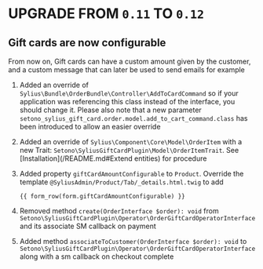 # UPGRADE FROM `0.11` TO `0.12`

## Gift cards are now configurable

From now on, Gift cards can have a custom amount given by the customer, and a custom message that can later be used to
send emails for example

1. Added an override of `Sylius\Bundle\OrderBundle\Controller\AddToCardCommand` so if your application was referencing 
   this class instead of the interface, you should change it. Please also note that a new parameter 
   `setono_sylius_gift_card.order.model.add_to_cart_command.class` has been introduced to allow an easier override

1. Added an override of `Sylius\Component\Core\Model\OrderItem` with a new Trait: 
   `Setono\SyliusGiftCardPlugin\Model\OrderItemTrait`. See [Installation](/README.md#Extend entities) for procedure

1. Added property `giftCardAmountConfigurable` to `Product`. Override the template `@SyliusAdmin/Product/Tab/_details.html.twig`
   to add
    ```twig
    {{ form_row(form.giftCardAmountConfigurable) }}
    ```

1. Removed method `create(OrderInterface $order): void` from `Setono\SyliusGiftCardPlugin\Operator\OrderGiftCardOperatorInterface`
   and its associate SM callback on payment

1. Added method `associateToCustomer(OrderInterface $order): void` to `Setono\SyliusGiftCardPlugin\Operator\OrderGiftCardOperatorInterface`
   along with a sm callback on checkout complete
